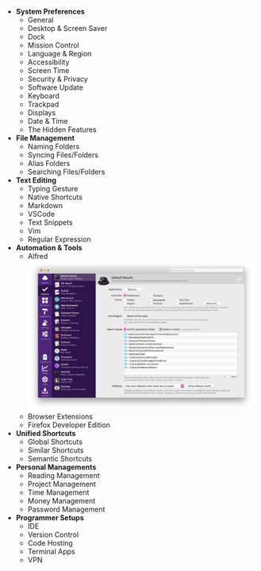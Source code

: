 - **System Preferences**
    - General
    - Desktop & Screen Saver
    - Dock
    - Mission Control
    - Language & Region
    - Accessibility
    - Screen Time
    - Security & Privacy
    - Software Update
    - Keyboard
    - Trackpad
    - Displays
    - Date & Time
    - The Hidden Features
- **File Management**
    - Naming Folders
    - Syncing Files/Folders
    - Alias Folders
    - Searching Files/Folders
- **Text Editing**
    - Typing Gesture
    - Native Shortcuts
    - Markdown
    - VSCode
    - Text Snippets
    - Vim
    - Regular Expression
- **Automation & Tools**
    - Alfred
      ![Alfred Features](assets/alfred-features.png)
    - Browser Extensions
    - Firefox Developer Edition
- **Unified Shortcuts**
    - Global Shortcuts
    - Similar Shortcuts
    - Semantic Shortcuts
- **Personal Managements**
    - Reading Management
    - Project Management
    - Time Management
    - Money Management
    - Password Management
- **Programmer Setups**
    - IDE
    - Version Control
    - Code Hosting
    - Terminal Apps
    - VPN
